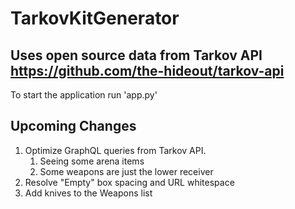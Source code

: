 TarkovKitGenerator
=======

## Uses open source data from Tarkov API https://github.com/the-hideout/tarkov-api

To start the application run 'app.py'


## Upcoming Changes
1. Optimize GraphQL queries from Tarkov API.  
    1. Seeing some arena items  
    2. Some weapons are just the lower receiver  
2. Resolve "Empty" box spacing and URL whitespace  
3. Add knives to the Weapons list

